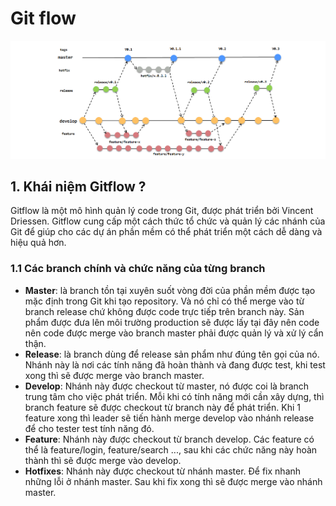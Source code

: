 # Git flow 

![git_flow](./images/gitflow.png)
## 1. Khái niệm Gitflow ?

Gitflow là một mô hình quản lý code trong Git, được phát triển bởi Vincent Driessen. Gitflow cung cấp một cách thức tổ chức và quản lý các nhánh của Git để giúp cho các dự án phần mềm có thể phát triển một cách dễ dàng và hiệu quả hơn.

### 1.1 Các branch chính và chức năng của từng branch

- **Master**: là branch tồn tại xuyên suốt vòng đời của phần mềm được tạo mặc định trong Git khi tạo repository. Và nó chỉ có thể merge vào từ branch release chứ không được code trực tiếp trên branch này. Sản phẩm được đưa lên môi trường production sẽ được lấy tại đây nên code nên code được merge vào branch master phải được quản lý và xử lý cẩn thận.
- **Release**: là branch dùng để release sản phẩm như đúng tên gọi của nó. Nhánh này là nơi các tính năng đã hoàn thành và đang được test, khi test xong thì sẽ được merge vào branch master.
- **Develop**: Nhánh này được checkout từ master, nó được coi là branch trung tâm cho việc phát triển. Mỗi khi có tính năng mới cần xây dựng, thì branch feature sẽ được checkout từ branch này để phát triển. Khi 1 feature xong thì leader sẽ tiến hành merge develop vào nhánh release để cho tester test tính năng đó.
- **Feature**: Nhánh này được checkout từ branch develop. Các feature có thể là feature/login, feature/search ..., sau khi các chức năng này hoàn thành thì sẽ được merge vào develop.
- **Hotfixes**: Nhánh này được checkout từ nhánh master. Để fix nhanh những lỗi ở nhánh master. Sau khi fix xong thì sẽ được merge vào nhánh master.


